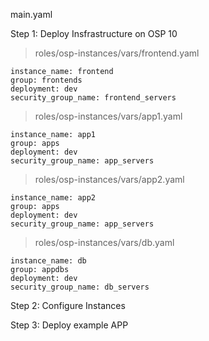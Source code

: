 main.yaml
 
Step 1: Deploy Insfrastructure on OSP 10

>roles/osp-instances/vars/frontend.yaml
```
instance_name: frontend
group: frontends
deployment: dev
security_group_name: frontend_servers
```

>roles/osp-instances/vars/app1.yaml
```
instance_name: app1
group: apps
deployment: dev
security_group_name: app_servers
```

>roles/osp-instances/vars/app2.yaml
```
instance_name: app2
group: apps
deployment: dev
security_group_name: app_servers
```

>roles/osp-instances/vars/db.yaml
```
instance_name: db
group: appdbs
deployment: dev
security_group_name: db_servers
```
Step 2: Configure Instances 

Step 3: Deploy example APP
